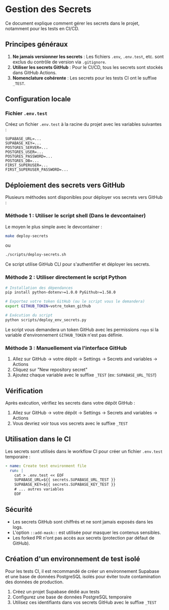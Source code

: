 # Gestion des Secrets

Ce document explique comment gérer les secrets dans le projet, notamment pour les tests en CI/CD.

## Principes généraux

1. **Ne jamais versionner les secrets** : Les fichiers `.env`, `.env.test`, etc. sont exclus du contrôle de version via `.gitignore`.
2. **Utiliser les secrets GitHub** : Pour le CI/CD, tous les secrets sont stockés dans GitHub Actions.
3. **Nomenclature cohérente** : Les secrets pour les tests CI ont le suffixe `_TEST`.

## Configuration locale

### Fichier `.env.test`

Créez un fichier `.env.test` à la racine du projet avec les variables suivantes :

```
SUPABASE_URL=...
SUPABASE_KEY=...
POSTGRES_SERVER=...
POSTGRES_USER=...
POSTGRES_PASSWORD=...
POSTGRES_DB=...
FIRST_SUPERUSER=...
FIRST_SUPERUSER_PASSWORD=...
```

## Déploiement des secrets vers GitHub

Plusieurs méthodes sont disponibles pour déployer vos secrets vers GitHub :

### Méthode 1 : Utiliser le script shell (Dans le devcontainer)

Le moyen le plus simple avec le devcontainer :

```bash
make deploy-secrets
```

ou

```bash
./scripts/deploy-secrets.sh
```

Ce script utilise GitHub CLI pour s'authentifier et déployer les secrets.

### Méthode 2 : Utiliser directement le script Python

```bash
# Installation des dépendances
pip install python-dotenv>=1.0.0 PyGithub>=1.58.0

# Exportez votre token GitHub (ou le script vous le demandera)
export GITHUB_TOKEN=votre_token_github

# Exécution du script
python scripts/deploy_env_secrets.py
```

Le script vous demandera un token GitHub avec les permissions `repo` si la variable d'environnement `GITHUB_TOKEN` n'est pas définie.

### Méthode 3 : Manuellement via l'interface GitHub

1. Allez sur GitHub → votre dépôt → Settings → Secrets and variables → Actions
2. Cliquez sur "New repository secret"
3. Ajoutez chaque variable avec le suffixe `_TEST` (ex: `SUPABASE_URL_TEST`)

## Vérification

Après exécution, vérifiez les secrets dans votre dépôt GitHub :

1. Allez sur GitHub → votre dépôt → Settings → Secrets and variables → Actions
2. Vous devriez voir tous vos secrets avec le suffixe `_TEST`

## Utilisation dans le CI

Les secrets sont utilisés dans le workflow CI pour créer un fichier `.env.test` temporaire :

```yaml
- name: Create test environment file
  run: |
    cat > .env.test << EOF
    SUPABASE_URL=${{ secrets.SUPABASE_URL_TEST }}
    SUPABASE_KEY=${{ secrets.SUPABASE_KEY_TEST }}
    # ... autres variables
    EOF
```

## Sécurité

- Les secrets GitHub sont chiffrés et ne sont jamais exposés dans les logs.
- L'option `::add-mask::` est utilisée pour masquer les contenus sensibles.
- Les forked PR n'ont pas accès aux secrets (protection par défaut de GitHub).

## Création d'un environnement de test isolé

Pour les tests CI, il est recommandé de créer un environnement Supabase et une base de données PostgreSQL isolés pour éviter toute contamination des données de production.

1. Créez un projet Supabase dédié aux tests
2. Configurez une base de données PostgreSQL temporaire
3. Utilisez ces identifiants dans vos secrets GitHub avec le suffixe `_TEST`